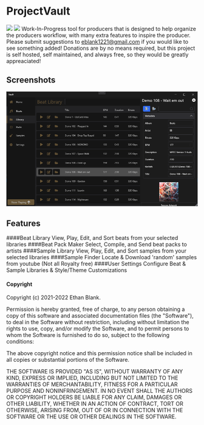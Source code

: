 # ProjectVault
<img src="https://img.shields.io/badge/platform-windows-success.svg"> <img src="https://img.shields.io/badge/version-0.1.5-blue">
Work-In-Progress tool for producers that is designed to help organize the producers workflow, with many extra features to inspire the producer. Please submit suggestions to eblank1221@gmail.com if you would like to see something added!
Donations are by no means required, but this project is self hosted, self maintained, and always free, so they would be greatly appreaciated!

## Screenshots
![](https://github.com/EBTheKidd/ProjectVault/blob/main/demos/1.png?raw=true)

## Features
####Beat Library
View, Play, Edit, and Sort beats from your selected libraries
####Beat Pack Maker
Select, Compile, and Send beat packs to artists
####Sample Library
View, Play, Edit, and Sort samples from your selected libraries
####Sample Finder
Locate & Download 'random' samples from youtube (Not all Royalty free)
####User Settings
Configure Beat & Sample Libraries & Style/Theme Customizations

#### Copyright
Copyright (c) 2021-2022 Ethan Blank.

Permission is hereby granted, free of charge, to any person
obtaining a copy of this software and associated documentation
files (the "Software"), to deal in the Software without
restriction, including without limitation the rights to use,
copy, and/or modify the Software, and to permit persons to whom the
Software is furnished to do so, subject to the following
conditions:

The above copyright notice and this permission notice shall be
included in all copies or substantial portions of the Software.

THE SOFTWARE IS PROVIDED "AS IS", WITHOUT WARRANTY OF ANY KIND,
EXPRESS OR IMPLIED, INCLUDING BUT NOT LIMITED TO THE WARRANTIES
OF MERCHANTABILITY, FITNESS FOR A PARTICULAR PURPOSE AND
NONINFRINGEMENT. IN NO EVENT SHALL THE AUTHORS OR COPYRIGHT
HOLDERS BE LIABLE FOR ANY CLAIM, DAMAGES OR OTHER LIABILITY,
WHETHER IN AN ACTION OF CONTRACT, TORT OR OTHERWISE, ARISING
FROM, OUT OF OR IN CONNECTION WITH THE SOFTWARE OR THE USE OR
OTHER DEALINGS IN THE SOFTWARE.
